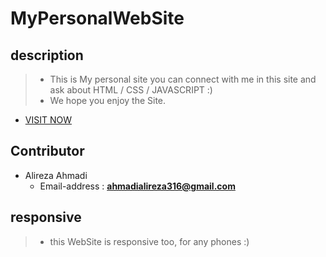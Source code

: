 # MyPersonalWebSite
## description
> - This is My personal site you can connect with me in this site and ask about HTML / CSS / JAVASCRIPT :)
> - We hope you enjoy the Site.
- [VISIT NOW](https://alireza64ahmadi.github.io/MyPersonalWebSite/-/)
## Contributor
- Alireza Ahmadi
  - Email-address : **ahmadialireza316@gmail.com**
## responsive
> - this WebSite is responsive too, for any phones :)

